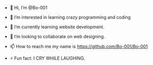 - 👋 Hi, I’m @Bo-001
- 👀 I’m interested in learning crazy programming and coding
- 🌱 I’m currently learning website development.
- 💞️ I’m looking to collaborate on web designing.
- 📫 How to reach me my name is https://github.com/Bo-001/Bo-001
  
- ⚡ Fun fact: I CRY WHILE LAUGHING.

<!---
Bo-001/Bo-001 is a ✨ special ✨ repository because its `README.md` (this file) appears on your GitHub profile.
You can click the Preview link to take a look at your changes.
--->
